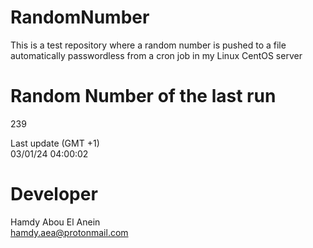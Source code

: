 # RandomNumber    
This is a test repository where a random number is pushed to a file automatically passwordless from a cron job in my Linux CentOS server    
# Random Number of the last run   
239
      
Last update (GMT +1)    
03/01/24 04:00:02
# Developer    
Hamdy Abou El Anein   
hamdy.aea@protonmail.com
